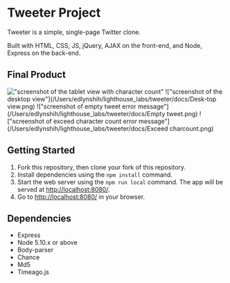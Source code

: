 # Tweeter Project

Tweeter is a simple, single-page Twitter clone. 

Built with HTML, CSS, JS, jQuery, AJAX on the front-end, and Node, Express on the back-end.

## Final Product

!["screenshot of the tablet view with character count"](/Users/edlynshih/lighthouse_labs/tweeter/docs/Charcount.png)
!["screenshot of the desktop view"](/Users/edlynshih/lighthouse_labs/tweeter/docs/Desk-top view.png)
!["screenshot of empty tweet error message"](/Users/edlynshih/lighthouse_labs/tweeter/docs/Empty tweet.png)
!["screenshot of exceed character count error message"](/Users/edlynshih/lighthouse_labs/tweeter/docs/Exceed charcount.png)

## Getting Started

1. Fork this repository, then clone your fork of this repository.
2. Install dependencies using the `npm install` command.
3. Start the web server using the `npm run local` command. The app will be served at <http://localhost:8080/>.
4. Go to <http://localhost:8080/> in your browser.

## Dependencies

- Express
- Node 5.10.x or above
- Body-parser
- Chance
- Md5
- Timeago.js
